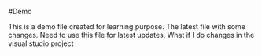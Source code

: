 #Demo

This is a demo file created for learning purpose.
The latest file with some changes. Need to use this file for latest updates.
What if I do changes in the visual studio project